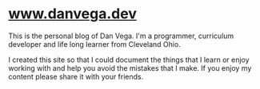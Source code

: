 # www.danvega.dev

This is the personal blog of Dan Vega. I'm a programmer, curriculum developer and life long learner from Cleveland Ohio.

I created this site so that I could document the things that I learn or enjoy working with and help you avoid the mistakes that I make. If you enjoy my content please share it with your friends.
